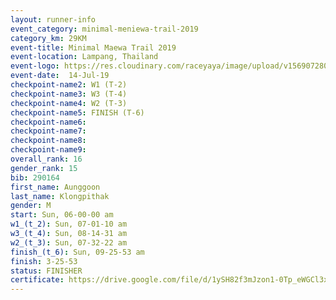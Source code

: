```yaml
---
layout: runner-info 
event_category: minimal-meniewa-trail-2019 
category_km: 29KM 
event-title: Minimal Maewa Trail 2019 
event-location: Lampang, Thailand 
event-logo: https://res.cloudinary.com/raceyaya/image/upload/v1569072805/logo/minimal-trail_ktnvsp.jpg 
event-date:  14-Jul-19 
checkpoint-name2: W1 (T-2) 
checkpoint-name3: W3 (T-4) 
checkpoint-name4: W2 (T-3) 
checkpoint-name5: FINISH (T-6) 
checkpoint-name6: 
checkpoint-name7: 
checkpoint-name8: 
checkpoint-name9: 
overall_rank: 16
gender_rank: 15
bib: 290164
first_name: Aunggoon
last_name: Klongpithak
gender: M
start: Sun, 06-00-00 am
w1_(t_2): Sun, 07-01-10 am
w3_(t_4): Sun, 08-14-31 am
w2_(t_3): Sun, 07-32-22 am
finish_(t_6): Sun, 09-25-53 am
finish: 3-25-53
status: FINISHER
certificate: https://drive.google.com/file/d/1ySH82f3mJzon1-0Tp_eWGCl3x1BsYzDi/view?usp=sharing
---
```

